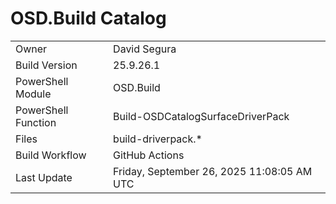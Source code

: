 ﻿# OSD.Build Catalog

| | |
|-|-|
| Owner | David Segura |
| Build Version | 25.9.26.1 |
| PowerShell Module | OSD.Build |
| PowerShell Function | Build-OSDCatalogSurfaceDriverPack |
| Files | build-driverpack.* |
| Build Workflow | GitHub Actions |
| Last Update | Friday, September 26, 2025 11:08:05 AM UTC |
